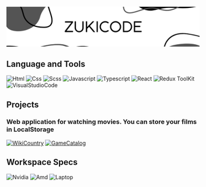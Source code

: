 ![Header](https://github.com/Zukicode/Zukicode/blob/main/assets/header.png)

## Language and Tools
![Html](https://img.shields.io/badge/HTML5-E34F26?style=for-the-badge&logo=html5&logoColor=white)
![Css](https://img.shields.io/badge/CSS3-1572B6?style=for-the-badge&logo=css3&logoColor=white)
![Scss](https://img.shields.io/badge/SCSS-CF649A?style=for-the-badge&logo=sass&logoColor=white)
![Javascript](https://img.shields.io/badge/JavaScript-F7DF1E?style=for-the-badge&logo=javascript&logoColor=black)
![Typescript](https://img.shields.io/badge/Typescript-2F72BC?style=for-the-badge&logo=Typescript&logoColor=white)
![React](https://img.shields.io/badge/React-20232A?style=for-the-badge&logo=react&logoColor=61DAFB)
![Redux ToolKit](https://img.shields.io/badge/Redux%20Toolkit-593D88?style=for-the-badge&logo=redux&logoColor=white)
![VisualStudioCode](https://img.shields.io/badge/Visual_Studio_Code-0078D4?style=for-the-badge&logo=visual%20studio%20code&logoColor=white)


## Projects

### Web application for watching movies. You can store your films in LocalStorage
[![WikiCountry](https://img.shields.io/badge/-WIKICOUNTRY-080434?style=for-the-badge&logo=&logoColor=fff)](https://zukicode.github.io/countries-app/)
[![GameCatalog](https://img.shields.io/badge/-GameCatalog-darkred?style=for-the-badge&logo=&logoColor=fff)](https://zukicode.github.io/game-catalog-react-redux/)

## Workspace Specs
![Nvidia](https://img.shields.io/badge/NVIDIA-GTX1650-76B900?style=for-the-badge&logo=nvidia&logoColor=white)
![Amd](https://img.shields.io/badge/AMD-Ryzen_5_5600H-ED1C24?style=for-the-badge&logo=amd&logoColor=white)
![Laptop](https://img.shields.io/badge/Windows-Lenovo_IdeaPad_3_GAMING-0078D6?style=for-the-badge&logo=windows&logoColor=white)

